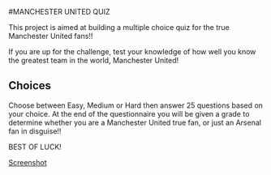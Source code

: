 #MANCHESTER UNITED QUIZ

This project is aimed at building a multiple choice quiz for the true Manchester United fans!!

If you are up for the challenge, test your knowledge of how well you know the greatest team in the world, Manchester United!

## Choices

Choose between Easy, Medium or Hard then answer 25 questions based on your choice. At the end of the questionnaire you will be given a grade to determine whether you are a Manchester United true fan, or just an Arsenal fan in disguise!!

BEST OF LUCK!

[Screenshot](https://github.com/alakijaayo/Manchester_United_quiz/blob/master/5yUtGpjQ_400x400.jpg)
